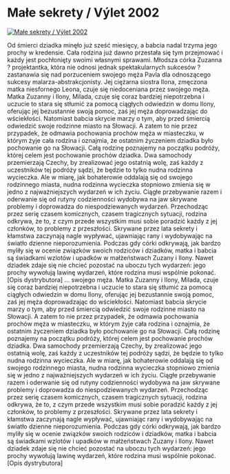 Małe sekrety / Výlet 2002 
=============
[![Małe sekrety / Výlet 2002 ](http://vidos.pl/images/player.gif)](http://vidos.pl/male-sekrety-vlet-2002)

 Od śmierci dziadka minęło już sześć miesięcy, a babcia nadal trzyma jego prochy w kredensie. Cała rodzina już dawno przestała się tym przejmować i każdy jest pochłonięty swoimi własnymi sprawami. Młodsza córka Zuzanna ? projektantka, która nie odnosi jednak spektakularnych sukcesów ? zastanawia się nad porzuceniem swojego męża Pavla dla odnoszącego sukcesy malarza-abstrakcjonisty. Jej ciężarna siostra Ilona, zmęczona matka niesfornego Leona, czuje się niedoceniana przez swojego męża. Matka Zuzanny i Ilony, Milada, czuje się coraz bardziej niepotrzebna i uczucie to stara się stłumić za pomocą ciągłych odwiedzin w domu Ilony, oferując jej bezustannie swoją pomoc, zaś jej męża doprowadzając do wściekłości. Natomiast babcia skrycie marzy o tym, aby przed śmiercią odwiedzić swoje rodzinne miasto na Słowacji. A zatem to nie przez przypadek, że odmawia pochowania prochów męża w miasteczku, w którym żyje cała rodzina i oznajmia, że ostatnim życzeniem dziadka było pochowanie go na Słowacji. Całą rodzinę poznajemy na początku podróży, której celem jest pochowanie prochów dziadka. Dwa samochody przemierzają Czechy, by zrealizować jego ostatnią wolę, zaś każdy z uczestników tej podróży sądzi, że będzie to tylko nudna rodzinna wycieczka. Ale w miarę, jak bohaterowie oddalają się od swojego rodzinnego miasta, nudna rodzinna wycieczka stopniowo zmienia się w jedno z najważniejszych wydarzeń w ich życiu. Ciągłe przebywanie razem i oderwanie się od rutyny codzienności wydobywa na jaw skrywane problemy i doprowadza do niespodziewanych wydarzeń. Przechodząc przez serię czasem komicznych, czasem tragicznych sytuacji, rodzina odkrywa, że to, z czym przede wszystkim musi sobie poradzić każdy z jej członków, to problemy z przeszłości. Skrywane przez lata sekrety i kłamstwa zaczynają nagle wypływać, ujawniając rany i wydobywając na światło dzienne nieporozumienia. Podczas gdy córki odkrywają, jak bardzo myliły się w ocenie związków swoich rodziców i dziadków, matka i babcia są świadkami wzlotów i upadków w małżeństwach Zuzany i Ilony. Nawet dziadek zdaje się nie chcieć pozostać na uboczu tych wydarzeń: jego prochy wywołują lawinę wydarzeń, które rodzina musi wspólnie pokonać. [Opis dystrybutora]  ... swojego męża. Matka Zuzanny i Ilony, Milada, czuje się coraz bardziej niepotrzebna i uczucie to stara się stłumić za pomocą ciągłych odwiedzin w domu Ilony, oferując jej bezustannie swoją pomoc, zaś jej męża doprowadzając do wściekłości. Natomiast babcia skrycie marzy o tym, aby przed śmiercią odwiedzić swoje rodzinne miasto na Słowacji. A zatem to nie przez przypadek, że odmawia pochowania prochów męża w miasteczku, w którym żyje cała rodzina i oznajmia, że ostatnim życzeniem dziadka było pochowanie go na Słowacji. Całą rodzinę poznajemy na początku podróży, której celem jest pochowanie prochów dziadka. Dwa samochody przemierzają Czechy, by zrealizować jego ostatnią wolę, zaś każdy z uczestników tej podróży sądzi, że będzie to tylko nudna rodzinna wycieczka. Ale w miarę, jak bohaterowie oddalają się od swojego rodzinnego miasta, nudna rodzinna wycieczka stopniowo zmienia się w jedno z najważniejszych wydarzeń w ich życiu. Ciągłe przebywanie razem i oderwanie się od rutyny codzienności wydobywa na jaw skrywane problemy i doprowadza do niespodziewanych wydarzeń. Przechodząc przez serię czasem komicznych, czasem tragicznych sytuacji, rodzina odkrywa, że to, z czym przede wszystkim musi sobie poradzić każdy z jej członków, to problemy z przeszłości. Skrywane przez lata sekrety i kłamstwa zaczynają nagle wypływać, ujawniając rany i wydobywając na światło dzienne nieporozumienia. Podczas gdy córki odkrywają, jak bardzo myliły się w ocenie związków swoich rodziców i dziadków, matka i babcia są świadkami wzlotów i upadków w małżeństwach Zuzany i Ilony. Nawet dziadek zdaje się nie chcieć pozostać na uboczu tych wydarzeń: jego prochy wywołują lawinę wydarzeń, które rodzina musi wspólnie pokonać. [Opis dystrybutora]
